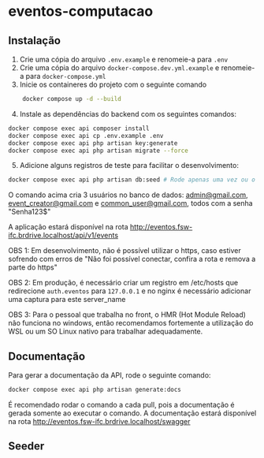 # eventos-computacao

## Instalação

1. Crie uma cópia do arquivo `.env.example` e renomeie-a para `.env`
2. Crie uma cópia do arquivo `docker-compose.dev.yml.example` e renomeie-a para `docker-compose.yml`
3. Inicie os containeres do projeto com o seguinte comando
```bash
    docker compose up -d --build
```
4. Instale as dependências do backend com os seguintes comandos:
```bash
docker compose exec api composer install
docker compose exec api cp .env.example .env
docker compose exec api php artisan key:generate
docker compose exec api php artisan migrate --force
```

5. Adicione alguns registros de teste para facilitar o desenvolvimento:
```bash
docker compose exec api php artisan db:seed # Rode apenas uma vez ou o haverá registros duplicados no seu banco de dados
```
O comando acima cria 3 usuários no banco de dados: admin@gmail.com, event_creator@gmail.com e common_user@gmail.com, todos com a senha "Senha123$"


A aplicação estará disponível na rota http://eventos.fsw-ifc.brdrive.localhost/api/v1/events



OBS 1: Em desenvolvimento, não é possível utilizar o https, caso estiver sofrendo com erros de "Não foi possível conectar, confira a rota e remova a parte do https"

OBS 2: Em produção, é necessário criar um registro em /etc/hosts que redirecione `auth.eventos` para `127.0.0.1` e no nginx é necessário adicionar uma captura para este server_name

OBS 3: Para o pessoal que trabalha no front, o HMR (Hot Module Reload) não funciona no windows, então recomendamos fortemente a utilização do WSL ou um SO Linux nativo para trabalhar adequadamente.

## Documentação

Para gerar a documentação da API, rode o seguinte comando:
```bash
docker compose exec api php artisan generate:docs
```
É recomendado rodar o comando a cada pull, pois a documentação é gerada somente ao executar o comando.
A documentação estará disponível na rota http://eventos.fsw-ifc.brdrive.localhost/swagger

## Seeder


